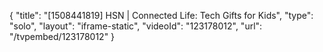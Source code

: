 {
    "title": "[1508441819] HSN | Connected Life: Tech Gifts for Kids",
    "type": "solo",
    "layout": "iframe-static",
    "videoId": "123178012",
    "url": "\/tvpembed\/123178012"
}